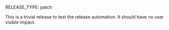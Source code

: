 RELEASE_TYPE: patch

This is a trivial release to test the release automation.
It should have no user visible impact.
